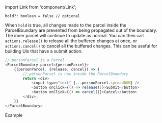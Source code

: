 import Link from 'component/Link';

```flow
hold?: boolean = false // optional
```

When `hold` is true, all changes made to the parcel inside the ParcelBoundary are prevented from being propagated out of the boundary. The inner parcel will continue to update as normal. You can then call `actions.release()` to release all the buffered changes at once, or `actions.cancel()` to cancel all the buffered changes. This can be useful for building UIs that have a submit action.

```js
// personParcel is a Parcel
<ParcelBoundary parcel={personParcel}>
    {(personParcel, {release, cancel}) => {
        // personParcel is now inside the ParcelBoundary
        return <div>
            <input type="text" {...personParcel.spreadDOM} />
            <button onClick={() => release()}>Submit</button>
            <button onClick={() => cancel()}>Cancel</button>
        </div>;
    }}
</ParcelBoundary>
```

<Link to="/examples/parcelboundary-hold">Example</Link>
